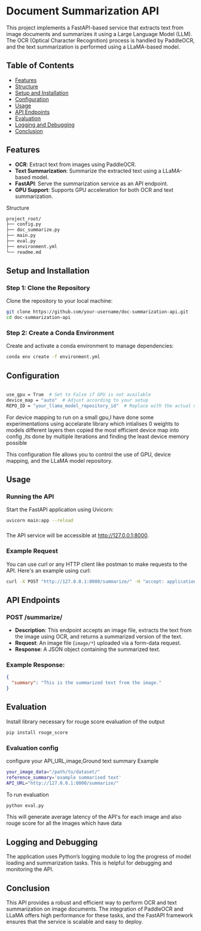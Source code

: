 # Document Summarization API

This project implements a FastAPI-based service that extracts text from image documents and summarizes it using a Large Language Model (LLM). The OCR (Optical Character Recognition) process is handled by PaddleOCR, and the text summarization is performed using a LLaMA-based model.

## Table of Contents

- [Features](#features)
- [Structure](#Structure)
- [Setup and Installation](#setup-and-installation)
- [Configuration](#configuration)
- [Usage](#usage)
- [API Endpoints](#api-endpoints)
- [Evaluation](#Evaluation)
- [Logging and Debugging](#logging-and-debugging)
- [Conclusion](#conclusion)

## Features

- **OCR**: Extract text from images using PaddleOCR.
- **Text Summarization**: Summarize the extracted text using a LLaMA-based model.
- **FastAPI**: Serve the summarization service as an API endpoint.
- **GPU Support**: Supports GPU acceleration for both OCR and text summarization.

Structure
```bash
project_root/
├── config.py
├── doc_summarize.py
├── main.py
├── eval.py
├── environment.yml
└── readme.md
```

## Setup and Installation

### Step 1: Clone the Repository

Clone the repository to your local machine:

```bash
git clone https://github.com/your-username/doc-summarization-api.git
cd doc-summarization-api
```
### Step 2: Create a Conda Environment

Create and activate a conda environment to manage dependencies:

```bash
conda env create -f environment.yml
```

## Configuration
```bash

use_gpu = True  # Set to False if GPU is not available
device_map = "auto"  # Adjust according to your setup
REPO_ID = "your_llama_model_repository_id"  # Replace with the actual model repository ID

```
For device mapping to run on a small gpu,I have done some experimentations using accelarate library which intialises 0 weights to models different layers 
then copied the most efficient device map into config ,its done by multiple iterations and finding the least device memory possible

This configuration file allows you to control the use of GPU, device mapping, and the LLaMA model repository.

## Usage
### Running the API
Start the FastAPI application using Uvicorn:
```bash
uvicorn main:app --reload
```
###

The API service will be accessible at http://127.0.0.1:8000.

### Example Request
You can use curl or any HTTP client like postman to make requests to the API. Here's an example using curl:

```bash
curl -X POST "http://127.0.0.1:8000/summarize/" -H "accept: application/json" -H "Content-Type: multipart/form-data" -F "image=@path_to_your_image_file"
```

## API Endpoints
### POST /summarize/

- **Description**: This endpoint accepts an image file, extracts the text from the image using OCR, and returns a summarized version of the text.
- **Request**: An image file (`image/*`) uploaded via a form-data request.
- **Response**: A JSON object containing the summarized text.

### Example Response:

```json
{
  "summary": "This is the summarized text from the image."
}
```

## Evaluation 
Install library necessary for rouge score evaluation of the output
```bash
pip install rouge_score
```
### Evaluation config
configure your API_URL,image,Ground text summary
Example
```bash
your_image_data="/path/to/dataset/"
reference_summary='example summarised text'
API_URL="http://127.0.0.1:8000/summarize/"
```

To run evaluation 
```bash
python eval.py
```
This will generate average latency of the API's for each image and also rouge score for all the images which have data
## Logging and Debugging

The application uses Python’s logging module to log the progress of model loading and summarization tasks. This is helpful for debugging and monitoring the API.

## Conclusion
This API provides a robust and efficient way to perform OCR and text summarization on image documents. The integration of PaddleOCR and LLaMA offers high performance for these tasks, and the FastAPI framework ensures that the service is scalable and easy to deploy.